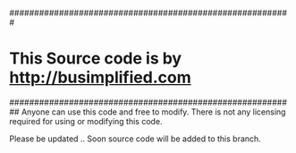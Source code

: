 #########################################################
#	This Source code is by http://busimplified.com
##########################################################
Anyone can use this code and free to modify.
There is not any licensing required for using or modifying this code.

Please be updated ..
Soon source code will be added to this branch.
